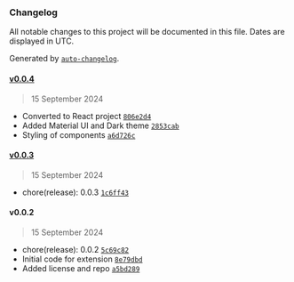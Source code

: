 ### Changelog

All notable changes to this project will be documented in this file. Dates are displayed in UTC.

Generated by [`auto-changelog`](https://github.com/CookPete/auto-changelog).

#### [v0.0.4](https://github.com/patnaikd/code-collector-js/compare/v0.0.3...v0.0.4)

> 15 September 2024

- Converted to React project [`806e2d4`](https://github.com/patnaikd/code-collector-js/commit/806e2d4aa6edd13664185015de9503f9824d63b3)
- Added Material UI and Dark theme [`2853cab`](https://github.com/patnaikd/code-collector-js/commit/2853cab1cc3ceb1bae7d437cd7718c3cc94046c8)
- Styling of components [`a6d726c`](https://github.com/patnaikd/code-collector-js/commit/a6d726c8c3989e8c881d4cac869e81bf88e6efc8)

#### [v0.0.3](https://github.com/patnaikd/code-collector-js/compare/v0.0.2...v0.0.3)

> 15 September 2024

- chore(release): 0.0.3 [`1c6ff43`](https://github.com/patnaikd/code-collector-js/commit/1c6ff43d881a9afa3a57cbfa620cbe31d0ca5000)

#### v0.0.2

> 15 September 2024

- chore(release): 0.0.2 [`5c69c82`](https://github.com/patnaikd/code-collector-js/commit/5c69c82604fb357e1bc16739d935ea1b5009b0ac)
- Initial code for extension [`8e79dbd`](https://github.com/patnaikd/code-collector-js/commit/8e79dbdb44c35738945703d792889daa4ade1faf)
- Added license and repo [`a5bd289`](https://github.com/patnaikd/code-collector-js/commit/a5bd289716c49151fe31ca7ba9b499a55ad07e27)
